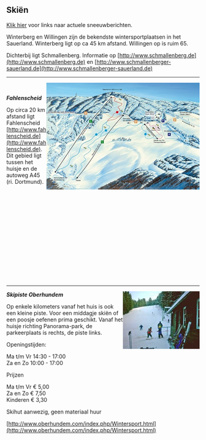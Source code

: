 
<style>

[alt="pisteOberhundem"], [alt="pistenplan"] {
	float: right;
}
</style>


## Skiën

[Klik hier](#/content/Informatie/Sneeuwverwachting) voor links naar actuele sneeuwberichten.

Winterberg en Willingen zijn de bekendste wintersportplaatsen in het Sauerland. Winterberg ligt op ca 45 km afstand. Willingen op is ruim 65. 

Dichterbij ligt Schmallenberg. Informatie op [http://www.schmallenberg.de](http://www.schmallenberg.de) 
en [http://www.schmallenberger-sauerland.de](http://www.schmallenberger-sauerland.de)

---

![pistenplan](fotos/pistenplan.jpg)


&nbsp;

***Fahlenscheid***

Op circa 20 km afstand ligt Fahlenscheid [http://www.fahlenscheid.de](http://www.fahlenscheid.de). 
Dit gebied ligt tussen het huisje en de autoweg A45 (ri. Dortmund).


&nbsp;

&nbsp;

&nbsp;

&nbsp;

&nbsp;

&nbsp;

&nbsp;

&nbsp;

---

![pisteOberhundem](fotos/pisteOberhundem.jpg)


***Skipiste Oberhundem***

Op enkele kilometers vanaf het huis is ook een kleine piste. Voor een middagje skiën of een poosje oefenen prima geschikt. Vanaf het huisje richting Panorama-park, de parkeerplaats is rechts, de piste links.

Openingstijden:

Ma t/m Vr   14:30  -  17:00  
Za en Zo     10:00  -  17:00

Prijzen

Ma t/m Vr   € 5,00  
Za en Zo     € 7,50  
Kinderen     € 3,30

Skihut aanwezig, geen materiaal huur

[http://www.oberhundem.com/index.php/Wintersport.html](http://www.oberhundem.com/index.php/Wintersport.html)

